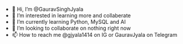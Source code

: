 - 👋 Hi, I’m @GauravSinghJyala
- 👀 I’m interested in learning more and collaberate 
- 🌱 I’m currently learning Python, MySQL and AI
- 💞️ I’m looking to collaborate on nothing right now
- 📫 How to reach me @gjyala1414 on IG or GauravJyala on Telegram

<!---
GauravSinghJyala/GauravSinghJyala is a ✨ special ✨ repository because its `README.md` (this file) appears on your GitHub profile.
You can click the Preview link to take a look at your changes.
--->
